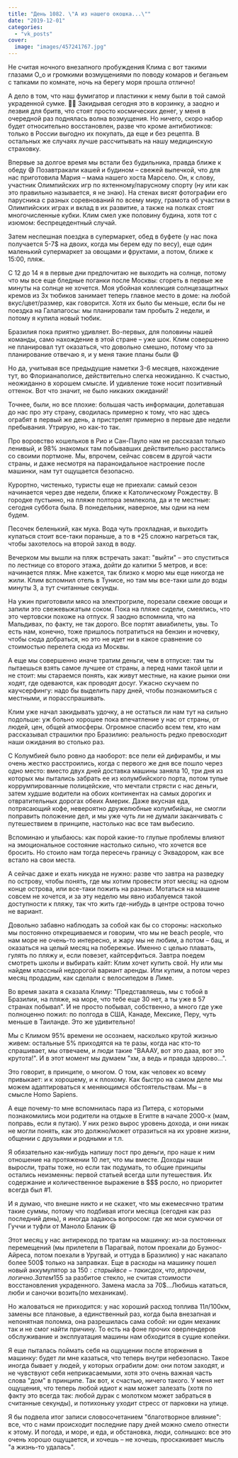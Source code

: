 ```yaml
---
title: "День 1082. \"А из нашего окошка...\""
date: "2019-12-01"
categories: 
  - "vk_posts"
cover:
  image: "images/457241767.jpg"
---
```


Не считая ночного внезапного пробуждения Клима с вот такими глазами О\_о и громкими возмущениями по поводу комаров и беганьем с тапками по комнате, ночь на берегу моря прошла отлично!

А дело в том, что наш фумигатор и пластинки к нему были в той самой украденной сумке. 🤦‍♀ Закидывая сегодня это в корзинку, а заодно и лезвия для бритв, что стоят просто космических денег, у меня в очередной раз поднялась волна возмущения. Но ничего, скоро набор будет относительно восстановлен, разве что кроме антибиотиков: только в России выгодно их покупать, да еще и без рецепта. В остальных же случаях лучше рассчитывать на нашу медицинскую страховку.

<!--more-->

Впервые за долгое время мы встали без будильника, правда ближе к обеду 😅 Позавтракали кашей и будином – свежей выпечкой, что для нас приготовила Мария – мама нашего хоста Марсело. Он, к слову, участник Олимпийских игр по яхтенному/парусному спорту (ну или как это правильно называется, я не знаю). На стенах висят фотографии его парусника с разных соревнований по всему миру, грамота об участии в Олимпийских играх и вклад в их развитие, а также на полках стоят многочисленные кубки. Клим смел уже половину будина, хотя тот с изюмом: беспрецедентный случай.

Затем неспешная поездка в супермаркет, обед в буфете (у нас пока получается 5-7$ на двоих, когда мы берем еду по весу), еще один маленький супермаркет за овощами и фруктами, а потом, ближе к 15:00, пляж.

С 12 до 14 я в первые дни предпочитаю не выходить на солнце, потому что мы все еще бледные поганки после Москвы: сгореть в первые же минуты на солнце не хочется. Моя убойная коллекция солнцезащитных кремов из 3х тюбиков занимает теперь главное место в доме: на любой вкус/цвет/размер, как говорится. Хотя их было бы меньше, если бы не поездка на Галапагосы: мы планировали там пробыть 2 недели, и потому я купила новый тюбик.

Бразилия пока приятно удивляет. Во-первых, для половины нашей команды, само нахождение в этой стране – уже шок. Клим совершенно не планировал тут оказаться, что довольно смешно, потому что за планирование отвечаю я, и у меня такие планы были 😄

Но да, учитывая все предыдущие наметки 3-6 месяцев, нахождение тут, во Флорианаполисе, действительно слегка неожиданно. К счастью, неожиданно в хорошем смысле. И удивление тоже носит позитивный оттенок. Вот что значит, не было никаких ожиданий!

Точнее, были, но все плохие: большая часть информации, долетавшая до нас про эту страну, сводилась примерно к тому, что нас здесь ограбят в первый же день, а пристрелят примерно в первые две недели пребывания. Утрирую, но как-то так.

Про воровство кошельков в Рио и Сан-Пауло нам не рассказал только ленивый, и 98% знакомых там побывавших действительно расстались со своими портмоне. Мы, впрочем, сейчас совсем в другой части страны, и даже несмотря на параноидальное настроение после машинки, нам тут ощущается безопасно.

Курортно, чистенько, туристы еще не приехали: самый сезон начинается через две недели, ближе к Католическому Рождеству. В городке пустынно, на пляже полтора землекопа, да и те местные: сегодня суббота была. В понедельник, наверное, мы одни на нем будем.

Песочек беленький, как мука. Вода чуть прохладная, и выходить купаться стоит все-таки пораньше, а то в +25 сложно нагреться так, чтобы захотелось на второй заход в воду.

Вечерком мы вышли на пляж встречать закат: "выйти" – это спуститься по лестнице со второго этажа, дойти до калитки 5 метров, и все: начинается пляж. Мне кажется, так близко к морю мы еще никогда не жили. Клим вспомнил отель в Тунисе, но там мы все-таки шли до воды минуты 3, а тут считанные секунды.

На ужин приготовили мясо на электрогриле, порезали свежие овощи и запили это свежевыжатым соком. Пока на пляже сидели, смеялись, что это чертовски похоже на отпуск. Я заодно вспомнила, что на Мальдивах, по факту, не так дорого. Все портят авиабилеты, увы. То есть нам, конечно, тоже пришлось потратиться на бензин и ночевку, чтобы сюда добраться, но это не идет ни в какое сравнение со стоимостью перелета сюда из Москвы.

А еще мы совершенно иначе тратим деньги, чем в отпуске: там ты пытаешься взять самое лучшее от страны, а перед нами такой цели и не стоит: мы стараемся понять, как живут местные, на какие рынки они ходят, где одеваются, как проводят досуг. Ужасно скучаем по каучсерфингу: надо бы выделить пару дней, чтобы познакомиться с местными, и порасспрашивать.

Клим уже начал закидывать удочку, а не остаться ли нам тут на сильно подольше: уж больно хорошее пока впечатление у нас от страны, от людей, цен, общей атмосферы. Огромное спасибо всем тем, кто нам рассказывал страшилки про Бразилию: реальность редко превосходит наши ожидания во столько раз.

С Колумбией было ровно да наоборот: все пели ей дифирамбы, и мы очень жестко расстроились, когда с первого же дня все пошло через одно место: вместо двух дней доставка машины заняла 10, три дня из которых мы пытались забрать ее из колумбийского порта, потом тупые коррумпированные полицейские, что мечтали стрясти с нас деньги, затем худшие водители на обоих континентах на самых дорогих и отвратительных дорогах обеих Америк. Даже вкусная еда, потрясающий кофе, невероятно дружелюбные колумбийцы, не смогли поправить положение дел, и мы уже чуть ли не думали заканчивать с путешествием в принципе, настолько нас все там выбесило.

Вспоминаю и улыбаюсь: как порой какие-то глупые проблемы влияют на эмоциональное состояние настолько сильно, что хочется все бросить. Но стоило нам тогда пересечь границу с Эквадором, как все встало на свои места.

А сейчас даже и ехать никуда не нужно: разве что завтра на разведку по острову, чтобы понять, где мы хотим провести этот месяц: на одном конце острова, или все-таки пожить на разных. Мотаться на машине совсем не хочется, и за эту неделю мы явно избалуемся такой доступности к пляжу, так что жить где-нибудь в центре острова точно не вариант.

Довольно забавно наблюдать за собой как бы со стороны: насколько мы постоянно открещиваемся и говорим, что мы не beach people, что нам море не очень-то интересно, и жару мы не любим, а потом – бац, и оказаться на целый месяц на побережье. Именно с целью плавать, гулять по пляжу и, если повезет, кайтсерфиться. Завтра поедем смотреть школы и выбирать кайт: Клим хочет купить свой. Ну или мы найдем классный недорогой вариант аренды. Или купим, а потом через месяц продадим, как сделали с велосипедом в Лиме.

Во время заката я сказала Климу: "Представляешь, мы с тобой в Бразилии, на пляже, на море, что тебе еще 30 нет, а ты уже в 57 странах побывал". И не просто побывал, собственно, а много где уже полноценно пожил: по полгода в США, Канаде, Мексике, Перу, чуть меньше в Таиланде. Это же удивительно!

Мы с Климом 95% времени не осознаем, насколько крутой жизнью живем: остальные 5% приходятся на те разы, когда нас кто-то спрашивает, мы отвечаем, и люди такие "ВАААУ, вот это дааа, вот это крутота!". И в этот момент мы думаем "хм, а ведь и правда здорово...".

Это говорит, в принципе, о многом. О том, как человек ко всему привыкает: и к хорошему, и к плохому. Как быстро на самом деле мы можем адаптироваться к меняющимся обстоятельствам. Мы – в смысле Homo Sapiens.

А еще почему-то мне вспомнилась пара из Питера, с которыми познакомились мои родители на отдыхе в Египте в начале 2000-х (мам, поправь, если я путаю). У них резко вырос уровень дохода, и они никак не могли понять, как это должно/может отразиться на их уровне жизни, общении с друзьями и родными и т.п.

Я обязательно как-нибудь напишу пост про деньги, про наше к ним отношение на протяжении 10 лет, что мы вместе. Доходы наши выросли, траты тоже, но если так подумать, то общие принципы остались неизменны: первой статьей всегда шли путешествия. Их содержание и количественное выражение в $$$ росло, но приоритет всегда был #1.

И я думаю, что внешне никто и не скажет, что мы ежемесячно тратим такие суммы, потому что подбивая итоги месяца (сегодня как раз последний день), я иногда задаюсь вопросом: где же мои сумочки от Гуччи и туфли от Маноло Бланик 😆

Этот месяц у нас антирекорд по тратам на машинку: из-за постоянных перемещений (мы прилетели в Парагвай, потом проехали до Буэнос-Айреса, потом поехали в Уругвай, и оттуда в Бразилию) у нас накапало более 500$ только на заправках. Еще в расходы на машинку пошел новый аккумулятор за 150$: старый все-таки сдох, что, впрочем, логично. Затем 155$ за разбитое стекло, не считая стоимости восстановления украденного. Замена масла за 70$...Любишь кататься, люби и саночки возить(по механикам).

Но жаловаться не приходится: у нас хороший расход топлива 11л/100км, замены все плановые, а единственный раз, когда была внезапная и непонятная поломка, она разрешилась сама собой: ни один механик так и не смог найти причину. То есть на фоне прочих оверлендеров обслуживание и эксплуатация машины нам обходится в сущие копейки.

Я еще пыталась поймать себя на ощущении после вторжения в машинку: будет ли мне казаться, что теперь внутри небезопасно. Такое иногда бывает у людей, у которых ограбили дом: они потом заходят, и не чувствуют себя неприкасаемыми, хотя это очень важная часть слова "дом" в принципе. Так вот, к счастью, ничего такого. У меня нет ощущения, что теперь любой идиот к нам может залезать (хотя по факту это всегда так: любой дурак с молотком может забраться в считанные секунды), и потихоньку уходит стресс от парковки на улице.

Я бы подвела итог записи словосочетанием "благотворное влияние": все, что с нами происходит последние пару дней можно смело отнести к этому. И погода, и море, и еда, и обстановка, люди, солнышко: все это очень хорошо ощущается, и хочешь – не хочешь, проскакивает мысль "а жизнь-то удалась".
